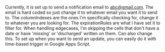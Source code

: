 Currently, it is set up to send a notification email to abc@gmail.com. The email is hard coded so just change it to whatever email you want it to send to.
The columnIndexes are the ones I'm specifically checking for, change it to whatever you are looking for.
The expirationRules are what I have set it to filter for.
When handling edgecases, I'm skipping the cells that don't have a date or have 'missing' or 'discharged' written on them. Can also change this.
To set up when you want to send an update, you can easily do it with time-based trigger in Google Apps Script.
